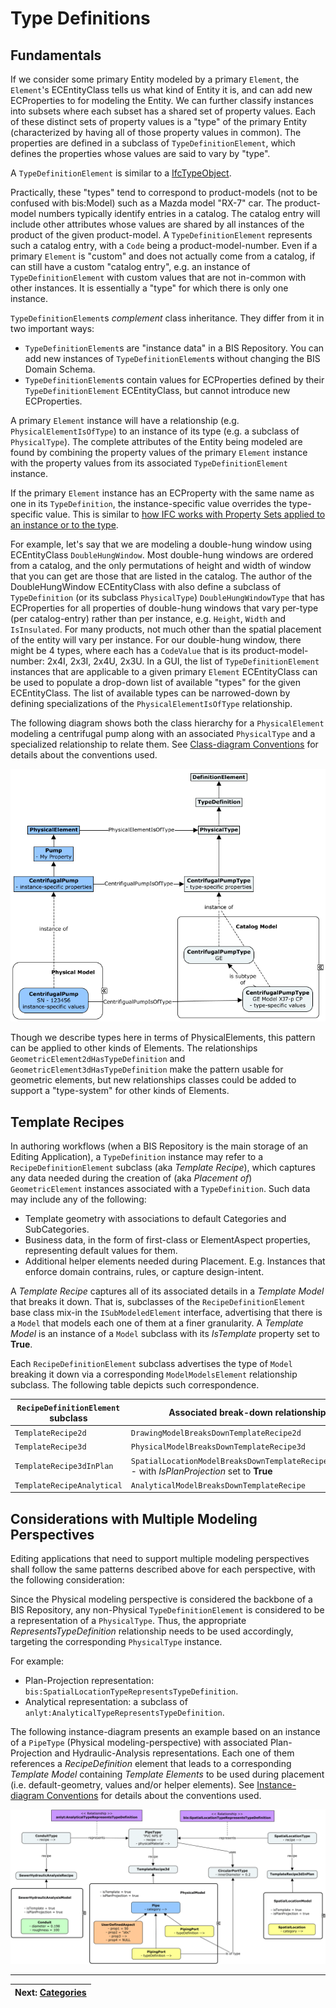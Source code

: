 # Type Definitions

## Fundamentals

If we consider some primary Entity modeled by a primary `Element`, the `Element`'s ECEntityClass tells us what kind of Entity it is, and can add new ECProperties to for modeling the Entity. We can further classify instances into subsets where each subset has a shared set of property values. Each of these distinct sets of property values is a "type" of the primary Entity (characterized by having all of those property values in common). The properties are defined in a subclass of `TypeDefinitionElement`, which defines the properties whose values are said to vary by "type".

A `TypeDefinitionElement` is similar to a [IfcTypeObject](https://standards.buildingsmart.org/IFC/RELEASE/IFC4/ADD2_TC1/HTML/schema/ifckernel/lexical/ifctypeobject.htm).

Practically, these "types" tend to correspond to product-models (not to be confused with bis:Model) such as a Mazda model "RX-7" car. The product-model numbers typically identify entries in a catalog. The catalog entry will include other attributes whose values are shared by all instances of the product of the given product-model. A `TypeDefinitionElement` represents such a catalog entry, with a `Code` being a product-model-number. Even if a primary `Element` is "custom" and does not actually come from a catalog, if can still have a custom "catalog entry", e.g. an instance of `TypeDefinitionElement` with custom values that are not in-common with other instances. It is essentially a "type" for which there is only one instance.

`TypeDefinitionElement`s *complement* class inheritance. They differ from it in two important ways:

- `TypeDefinitionElement`s are "instance data" in a BIS Repository. You can add new instances of `TypeDefinitionElement`s without changing the BIS Domain Schema.
- `TypeDefinitionElement`s contain values for ECProperties defined by their `TypeDefinitionElement` ECEntityClass, but cannot introduce new ECProperties.

A primary `Element` instance will have a relationship (e.g. `PhysicalElementIsOfType`) to an instance of its type (e.g. a subclass of `PhysicalType`). The complete attributes of the Entity being modeled are found by combining the property values of the primary `Element` instance with the property values from its associated `TypeDefinitionElement` instance.

If the primary `Element` instance has an ECProperty with the same name as one in its `TypeDefinition`, the instance-specific value overrides the type-specific value. This is similar to [how IFC works with Property Sets applied to an instance or to the type](https://standards.buildingsmart.org/IFC/RELEASE/IFC4/ADD2_TC1/HTML/schema/templates/property-sets-with-override.htm).

For example, let's say that we are modeling a double-hung window using ECEntityClass `DoubleHungWindow`. Most double-hung windows are ordered from a catalog, and the only permutations of height and width of window that you can get are those that are listed in the catalog. The author of the DoubleHungWindow ECEntityClass with also define a subclass of `TypeDefinition` (or its subclass `PhysicalType`) `DoubleHungWindowType` that has ECProperties for all properties of double-hung windows that vary per-type (per catalog-entry) rather than per instance, e.g. `Height`, `Width` and `IsInsulated`. For many products, not much other than the spatial placement of the entity will vary per instance. For our double-hung window, there might be 4 types, where each has a `CodeValue` that is its product-model-number: 2x4I, 2x3I, 2x4U, 2x3U. In a GUI, the list of `TypeDefinitionElement` instances that are applicable to a given primary `Element` ECEntityClass can be used to populate a drop-down list of available "types" for the given ECEntityClass. The list of available types can be narrowed-down by defining specializations of the `PhysicalElementIsOfType` relationship.

The following diagram shows both the class hierarchy for a `PhysicalElement` modeling a centrifugal pump along with an associated `PhysicalType` and a specialized relationship to relate them. See [Class-diagram Conventions](../references/class-diagram-conventions.md) for details about the conventions used.

![PhysicalTypes](../media/physical-types.png)

Though we describe types here in terms of PhysicalElements, this pattern can be applied to other kinds of Elements. The relationships `GeometricElement2dHasTypeDefinition` and `GeometricElement3dHasTypeDefinition` make the pattern usable for geometric elements, but new relationships classes could be added to support a "type-system" for other kinds of Elements.

## Template Recipes

In authoring workflows (when a BIS Repository is the main storage of an Editing Application), a `TypeDefinition` instance may refer to a `RecipeDefinitionElement` subclass (aka _Template Recipe_), which captures any data needed during the creation of (aka _Placement of_) `GeometricElement` instances associated with a `TypeDefinition`. Such data may include any of the following:

- Template geometry with associations to default Categories and SubCategories.
- Business data, in the form of first-class or ElementAspect properties, representing default values for them.
- Additional helper elements needed during Placement. E.g. Instances that enforce domain contrains, rules, or capture design-intent.

A _Template Recipe_ captures all of its associated details in a _Template Model_ that breaks it down. That is, subclasses of the `RecipeDefinitionElement` base class mix-in the `ISubModeledElement` interface, advertising that there is a `Model` that models each one of them at a finer granularity. A _Template Model_ is an instance of a `Model` subclass with its _IsTemplate_ property set to **True**.

Each `RecipeDefinitionElement` subclass advertises the type of `Model` breaking it down via a corresponding `ModelModelsElement` relationship subclass. The following table depicts such correspondence.

| `RecipeDefinitionElement` subclass | Associated break-down relationship |
|---|---|
| `TemplateRecipe2d` | `DrawingModelBreaksDownTemplateRecipe2d` |
| `TemplateRecipe3d` | `PhysicalModelBreaksDownTemplateRecipe3d` |
| `TemplateRecipe3dInPlan` | `SpatialLocationModelBreaksDownTemplateRecipe3dInPlan` - with _IsPlanProjection_ set to **True** |
| `TemplateRecipeAnalytical` | `AnalyticalModelBreaksDownTemplateRecipe` |

## Considerations with Multiple Modeling Perspectives

Editing applications that need to support multiple modeling perspectives shall follow the same patterns described above for each perspective, with the following consideration:

Since the Physical modeling perspective is considered the backbone of a BIS Repository, any non-Physical `TypeDefinitionElement` is considered to be a representation of a `PhysicalType`. Thus, the appropriate _RepresentsTypeDefinition_ relationship needs to be used accordingly, targeting the corresponding `PhysicalType` instance.

For example:
- Plan-Projection representation: `bis:SpatialLocationTypeRepresentsTypeDefinition`.
- Analytical representation: a subclass of `anlyt:AnalyticalTypeRepresentsTypeDefinition`.

The following instance-diagram presents an example based on an instance of a `PipeType` (Physical modeling-perspective) with associated Plan-Projection and Hydraulic-Analysis representations. Each one of them references a _RecipeDefinition_ element that leads to a corresponding _Template Model_ containing _Template Elements_ to be used during placement (i.e. default-geometry, values and/or helper elements). See [Instance-diagram Conventions](../references/instance-diagram-conventions.md) for details about the conventions used.

![TypeDefinitions across Modeling Perspectives](../media/type-definitions-and-perspectives.png)

---
| Next: [Categories](./categories.md)
|:---
